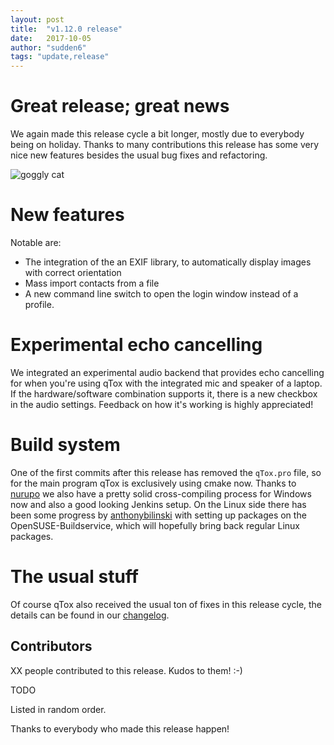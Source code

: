```yaml
---
layout: post
title:  "v1.12.0 release"
date:   2017-10-05
author: "sudden6"
tags: "update,release"
---
```


# Great release; great news

We again made this release cycle a bit longer, mostly due to everybody
being on holiday. Thanks to many contributions this release has some very
nice new features besides the usual bug fixes and refactoring.

![goggly cat](https://i.imgur.com/GgWXB59.jpg)

# New features

Notable are:
- The integration of the an EXIF library, to automatically display images
  with correct orientation
- Mass import contacts from a file 
- A new command line switch to open the login window instead of
  a profile.

# Experimental echo cancelling

We integrated an experimental audio backend that provides echo cancelling
for when you're using qTox with the integrated mic and speaker of a laptop.
If the hardware/software combination supports it, there is a new checkbox
in the audio settings. Feedback on how it's working is highly appreciated!

# Build system

One of the first commits after this release has removed the `qTox.pro` file,
so for the main program qTox is exclusively using cmake now. Thanks to
[nurupo](https://github.com/nurupo) we also have a pretty solid
cross-compiling process for Windows now and also a good looking Jenkins setup.
On the Linux side there has been some progress by 
[anthonybilinski](https://github.com/anthonybilinski) with setting up
packages on the OpenSUSE-Buildservice, which will hopefully bring back regular
Linux packages.

# The usual stuff

Of course qTox also received the usual ton of fixes in this release cycle, the
details can be found in our [changelog].

## Contributors

XX people contributed to this release. Kudos to them! :-)

TODO

Listed in random order.

Thanks to everybody who made this release happen!

[changelog]: https://github.com/qTox/qTox/blob/v1.12.0/CHANGELOG.md#v1120-2017-10-01
